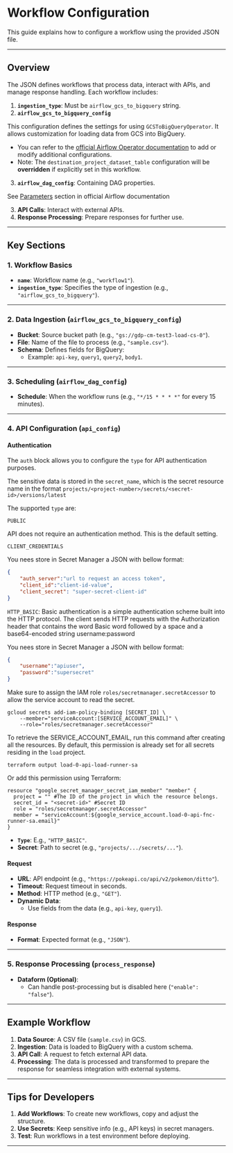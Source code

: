 # Workflow Configuration

This guide explains how to configure a workflow using the provided JSON file.

---

## Overview

The JSON defines workflows that process data, interact with APIs, and manage response handling. Each workflow includes:

1. **`ingestion_type`**: Must be `airflow_gcs_to_bigquery` string.
2. **`airflow_gcs_to_bigquery_config`**  

This configuration defines the settings for using `GCSToBigQueryOperator`. It allows customization for loading data from GCS into BigQuery.  


- You can refer to the [official Airflow Operator documentation](https://airflow.apache.org/docs/) to add or modify additional configurations.  
- Note: The `destination_project_dataset_table` configuration will be **overridden** if explicitly set in this workflow.

3. **`airflow_dag_config`**: 
Containing DAG properties.

See [Parameters]( https://airflow.apache.org/docs/apache-airflow/stable/_api/airflow/models/dag/index.html) section in official Airflow documentation


3. **API Calls**: Interact with external APIs.
4. **Response Processing**: Prepare responses for further use.

---

## Key Sections

### 1. Workflow Basics
- **`name`**: Workflow name (e.g., `"workflow1"`).
- **`ingestion_type`**: Specifies the type of ingestion (e.g., `"airflow_gcs_to_bigquery"`).

---

### 2. Data Ingestion (`airflow_gcs_to_bigquery_config`)
- **Bucket**: Source bucket path (e.g., `"gs://gdp-cm-test3-load-cs-0"`).
- **File**: Name of the file to process (e.g., `"sample.csv"`).
- **Schema**: Defines fields for BigQuery:
  - Example: `api-key`, `query1`, `query2`, `body1`.

---

### 3. Scheduling (`airflow_dag_config`)
- **Schedule**: When the workflow runs (e.g., `"*/15 * * * *"` for every 15 minutes).

---

### 4. API Configuration (`api_config`)

#### Authentication

The `auth` block allows you to configure the `type` for API authentication purposes.

The sensitive data is stored in the `secret_name`, which is the secret resource name in the format `projects/<project-number>/secrets/<secret-id>/versions/latest`

The supported `type` are: 

`PUBLIC`

API does not require an authentication method. This is the default setting.

`CLIENT_CREDENTIALS`

You nees store in Secret Manager a JSON with bellow format:
```json
{
    "auth_server":"url to request an access token", 
    "client_id":"client-id-value",
    "client_secret": "super-secret-client-id"
}
```

`HTTP_BASIC`: Basic authentication is a simple authentication scheme built into the HTTP protocol. The client sends HTTP requests with the Authorization header that contains the word Basic word followed by a space and a base64-encoded string username:password

You nees store in Secret Manager a JSON with bellow format:

```json
{
    "username":"apiuser",
    "password":"supersecret"
}
```

Make sure to assign the IAM role `roles/secretmanager.secretAccessor` to allow the service account to read the secret.

```ssh
gcloud secrets add-iam-policy-binding [SECRET_ID] \
    --member="serviceAccount:[SERVICE_ACCOUNT_EMAIL]" \
    --role="roles/secretmanager.secretAccessor"
```
To retrieve the SERVICE_ACCOUNT_EMAIL, run this command after creating all the resources.
By default, this permission is already set for all secrets residing in the `load` project.
```
terraform output load-0-api-load-runner-sa
```

Or add this permission using Terraform:

```hcl
resource "google_secret_manager_secret_iam_member" "member" {
  project = "" #The ID of the project in which the resource belongs.
  secret_id = "<secret-id>" #Secret ID
  role = "roles/secretmanager.secretAccessor"
  member = "serviceAccount:${google_service_account.load-0-api-fnc-runner-sa.email}"
}
```


- **``Type``**: E.g., `"HTTP_BASIC"`.
- **Secret**: Path to secret (e.g., `"projects/.../secrets/..."`).

#### Request
- **URL**: API endpoint (e.g., `"https://pokeapi.co/api/v2/pokemon/ditto"`).
- **Timeout**: Request timeout in seconds.
- **Method**: HTTP method (e.g., `"GET"`).
- **Dynamic Data**:
  - Use fields from the data (e.g., `api-key`, `query1`).

#### Response
- **Format**: Expected format (e.g., `"JSON"`).

---

### 5. Response Processing (`process_response`)
- **Dataform (Optional)**:
  - Can handle post-processing but is disabled here (`"enable": "false"`).

---

## Example Workflow

1. **Data Source**: A CSV file (`sample.csv`) in GCS.
2. **Ingestion**: Data is loaded to BigQuery with a custom schema.
3. **API Call**: A request to fetch external API data.
4. **Processing**: The data is processed and transformed to prepare the response for seamless integration with external systems.

---

## Tips for Developers

1. **Add Workflows**: To create new workflows, copy and adjust the structure.
2. **Use Secrets**: Keep sensitive info (e.g., API keys) in secret managers.
3. **Test**: Run workflows in a test environment before deploying.

---